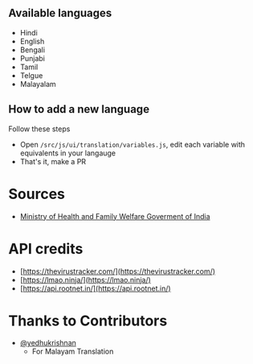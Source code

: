 ## Available languages
- Hindi
- English
- Bengali
- Punjabi
- Tamil
- Telgue
- Malayalam

## How to add a new language 
    
Follow these steps
- Open `/src/js/ui/translation/variables.js`, edit each variable with equivalents in your langauge
- That's it, make a PR

# Sources
- [Ministry of Health and Family Welfare Goverment of India](https://www.mohfw.gov.in/)

# API credits
- [https://thevirustracker.com/](https://thevirustracker.com/)
- [https://lmao.ninja/](https://lmao.ninja/)
- [https://api.rootnet.in/](https://api.rootnet.in/)

# Thanks to Contributors
- [@yedhukrishnan](https://github.com/yedhukrishnan)
    - For Malayam Translation

